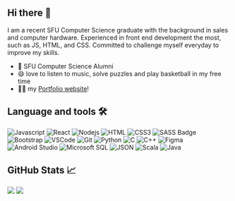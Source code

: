 ## Hi there 👋

I am a recent SFU Computer Science graduate with the background in sales and computer hardware. Experienced in front end development the most, such as JS, HTML, and CSS. Committed to challenge myself everyday to improve my skills.
- 🏫 SFU Computer Science Alumni
- 😄 love to listen to music, solve puzzles and play basketball in my free time
- 🙋‍♂️ my [Portfolio website](https://hsudocode-v2.netlify.app/)!


## Language and tools 🛠️

![Javascript](https://img.shields.io/badge/Javascript-F0DB4F?style=for-the-badge&logo=javascript&logoColor=white)
![React](https://img.shields.io/badge/-React-61DBFB?style=for-the-badge&logo=react&logoColor=white)
![Nodejs](https://img.shields.io/badge/Nodejs-3C873A?style=for-the-badge&logo=node.js&logoColor=white)
![HTML](https://img.shields.io/badge/HTML5-E34F26?style=for-the-badge&logo=html5&logoColor=white)
![CSS3](https://img.shields.io/badge/CSS3-1572B6?style=for-the-badge&logo=css3&logoColor=white)
![SASS Badge](https://img.shields.io/badge/Sass-CC6699?style=for-the-badge&logo=sass&logoColor=white)
![Bootstrap](https://img.shields.io/badge/Bootstrap-563D7C?style=for-the-badge&logo=bootstrap&logoColor=white)
![VSCode](https://img.shields.io/badge/Visual_Studio-0078d7?style=for-the-badge&logo=visual%20studio&logoColor=white)
![Git](https://img.shields.io/badge/Git-F05032?style=for-the-badge&logo=git&logoColor=white)
![Python](https://img.shields.io/badge/Python-3776AB?style=for-the-badge&logo=Python&logoColor=white)
![C](https://img.shields.io/badge/C-A8B9CC?style=for-the-badge&logo=C&logoColor=white)
![C++](https://img.shields.io/badge/C++-00599C?style=for-the-badge&logo=Cplusplus&logoColor=white)
![Figma](https://img.shields.io/badge/Figma-F24E1E?style=for-the-badge&logo=Figma&logoColor=white)
![Android Studio](https://img.shields.io/badge/Android%20Studio-3DDC84?style=for-the-badge&logo=AndroidStudio&logoColor=white)
![Microsoft SQL](https://img.shields.io/badge/Microsoft%20SQL%20Server-CC2927?style=for-the-badge&logo=microsoftsqlserver&logoColor=white)
![JSON](https://img.shields.io/badge/JSON-000000?style=for-the-badge&logo=json&logoColor=white)
![Scala](https://img.shields.io/badge/Scala-DC322F?style=for-the-badge&logo=Scala&logoColor=white)
![Java](https://img.shields.io/badge/Java-F24E1E?style=for-the-badge&logo=Java&logoColor=white)



## GitHub Stats 📈

<div>
    <img align=top src="https://github-readme-stats.vercel.app/api?username=brianhsu305&show_icons=true&title_color=ffffff&icon_color=34abeb&text_color=daf7dc&bg_color=151515"/>
    <img align=top src="https://github-readme-stats.vercel.app/api/top-langs/?username=brianhsu305&layout=compact&show_icons=true&title_color=ffffff&icon_color=34abeb&text_color=daf7dc&bg_color=151515"/> 
<div>
